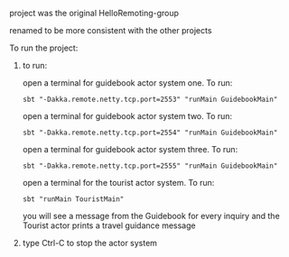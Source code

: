 
project was the original HelloRemoting-group

renamed to be more consistent with the other projects

To run the project:

1.  to run:  

	open a terminal for guidebook actor system one.  To run:
	
		sbt "-Dakka.remote.netty.tcp.port=2553" "runMain GuidebookMain"
             
			 
	open a terminal for guidebook actor system two.  To run:
	
		sbt "-Dakka.remote.netty.tcp.port=2554" "runMain GuidebookMain"
			 
	
	open a terminal for guidebook actor system three.  To run:
	
		sbt "-Dakka.remote.netty.tcp.port=2555" "runMain GuidebookMain"
	

	open a terminal for the tourist actor system.  To run:

		sbt "runMain TouristMain"
		
		
			 
    you will see a message from the Guidebook for every inquiry and the Tourist actor prints a travel guidance message
		  
			
2.  type Ctrl-C to stop the actor system


